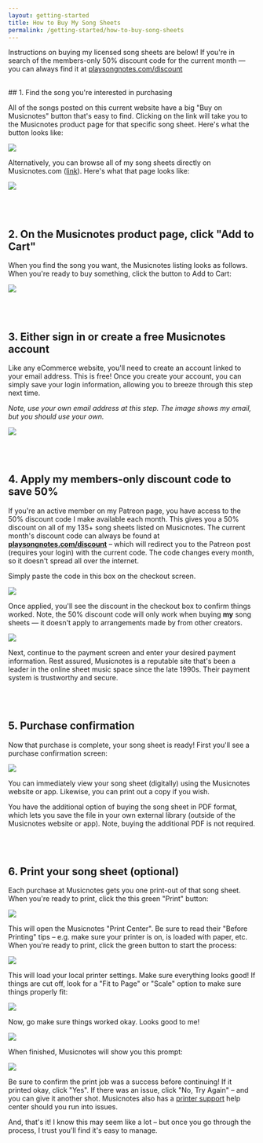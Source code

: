 ```yaml
---
layout: getting-started
title: How to Buy My Song Sheets
permalink: /getting-started/how-to-buy-song-sheets
---
```


<p class="large">Instructions on buying my licensed song sheets are below! If you're in search of the members-only 50% discount code for the current month — you can always find it at <a class="gray-dark" href="http://playsongnotes.com/discount">playsongnotes.com/discount</a></p>

<br />
## 1. Find the song you're interested in purchasing

All of the songs posted on this current website have a big "Buy on Musicnotes" button that's easy to find. Clicking on the link will take you to the Musicnotes product page for that specific song sheet. Here's what the button looks like:

<img class="pretty-img" src="https://imagedelivery.net/GppmjzYePBmVFRqlA4p8pQ/c85332fe-6f63-416f-b422-935e50504900/public" />

Alternatively, you can browse all of my song sheets directly on Musicnotes.com ([link](https://www.musicnotes.com/sheet-music/artist/song-notes-by-david-pots)). Here's what that page looks like:

<img class="pretty-img" src="https://imagedelivery.net/GppmjzYePBmVFRqlA4p8pQ/3c937150-4986-459b-2474-61da5ec33200/public" />

<br /><br />
## 2. On the Musicnotes product page, click "Add to Cart"

When you find the song you want, the Musicnotes listing looks as follows. When you're ready to buy something, click the button to Add to Cart:

<img class="pretty-img" src="https://imagedelivery.net/GppmjzYePBmVFRqlA4p8pQ/703d83d5-6f93-4a76-b2fc-1329f2987b00/public" />


<br /><br />
## 3. Either sign in or create a free Musicnotes account

Like any eCommerce website, you'll need to create an account linked to your email address. This is free! Once you create your account, you can simply save your login information, allowing you to breeze through this step next time.

_Note, use your own email address at this step. The image shows my email, but you should use your own._

<img class="pretty-img" src="https://imagedelivery.net/GppmjzYePBmVFRqlA4p8pQ/9dd9b05a-b509-4285-3fd5-a0049f320400/public" />

<br /><br />
## 4. Apply my members-only discount code to save 50%

If you're an active member on my Patreon page, you have access to the 50% discount code I make available each month. This gives you a 50% discount on all of my 135+ song sheets listed on Musicnotes. The current month's discount code can always be found at **[playsongnotes.com/discount](https://playsongnotes.com/discount)** – which will redirect you to the Patreon post (requires your login) with the current code. The code changes every month, so it doesn't spread all over the internet.

Simply paste the code in this box on the checkout screen.

<img class="pretty-img" src="https://imagedelivery.net/GppmjzYePBmVFRqlA4p8pQ/047d7749-d8a9-4519-e0f7-56a2c9d04e00/public" />

Once applied, you'll see the discount in the checkout box to confirm things worked. Note, the 50% discount code will only work when buying **my** song sheets — it doesn't apply to arrangements made by from other creators.

<img class="pretty-img" src="https://imagedelivery.net/GppmjzYePBmVFRqlA4p8pQ/e6abc8f8-d76e-46d8-ac5e-833e310efd00/public" />

Next, continue to the payment screen and enter your desired payment information. Rest assured, Musicnotes is a reputable site that's been a leader in the online sheet music space since the late 1990s. Their payment system is trustworthy and secure.

<br /><br />
## 5. Purchase confirmation

Now that purchase is complete, your song sheet is ready! First you'll see a purchase confirmation screen:

<img class="pretty-img" src="https://imagedelivery.net/GppmjzYePBmVFRqlA4p8pQ/97eb3ee8-d17e-4230-4ed9-9f7b86e8fd00/public" />

You can immediately view your song sheet (digitally) using the Musicnotes website or app. Likewise, you can print out a copy if you wish.

You have the additional option of buying the song sheet in PDF format, which lets you save the file in your own external library (outside of the Musicnotes website or app). Note, buying the additional PDF is not required.

<br /><br />
## 6. Print your song sheet (optional)

Each purchase at Musicnotes gets you one print-out of that song sheet. When you're ready to print, click the this green "Print" button:

<img class="pretty-img" src="https://imagedelivery.net/GppmjzYePBmVFRqlA4p8pQ/7f20f83d-b79c-4801-736c-efbcea78d700/public" />

This will open the Musicnotes "Print Center". Be sure to read their "Before Printing" tips – e.g. make sure your printer is on, is loaded with paper, etc.  When you're ready to print, click the green button to start the process:

<img class="pretty-img" src="https://imagedelivery.net/GppmjzYePBmVFRqlA4p8pQ/1a059b3a-19dd-4728-2f06-fc06b9ee2c00/public" />

This will load your local printer settings. Make sure everything looks good! If things are cut off, look for a "Fit to Page" or "Scale" option to make sure things properly fit:

<img class="pretty-img" src="https://imagedelivery.net/GppmjzYePBmVFRqlA4p8pQ/dbd703e7-6206-4b88-e34b-37f54a2e9200/public" />

Now, go make sure things worked okay. Looks good to me!

<img class="pretty-img" src="https://imagedelivery.net/GppmjzYePBmVFRqlA4p8pQ/fb7132c3-190d-4587-28ad-54ad341e0000/public" />

When finished, Musicnotes will show you this prompt:

<img class="pretty-img" src="https://imagedelivery.net/GppmjzYePBmVFRqlA4p8pQ/13424404-469b-4b1c-2989-a0787f139700/public" />

Be sure to confirm the print job was a success before continuing! If it printed okay, click "Yes". If there was an issue, click "No, Try Again" – and you can give it another shot. Musicnotes also has a [printer support](https://help.musicnotes.com/hc/en-us/categories/200100888-Printing-Help) help center should you run into issues.

And, that's it! I know this may seem like a lot – but once you go through the process, I trust you'll find it's easy to manage.

<br /><br />
